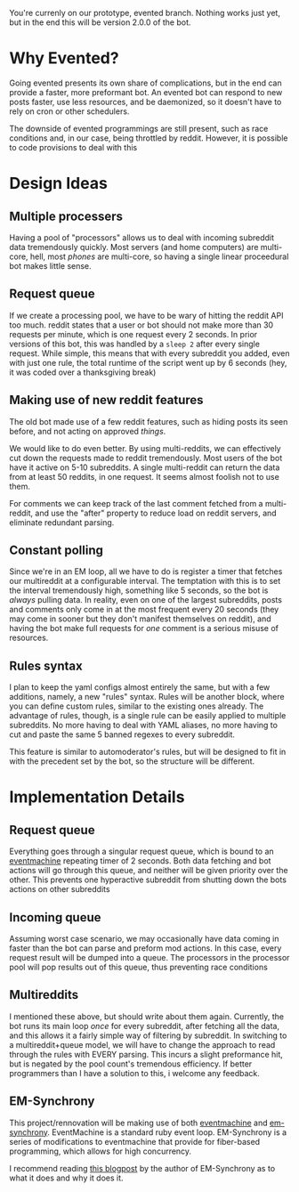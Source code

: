 You're currenly on our prototype, evented branch. Nothing works just yet, but in the end this will be version 2.0.0 of the bot.

# Why Evented?
Going evented presents its own share of complications, but in the end can provide a faster, more preformant bot. An evented bot can respond to new posts faster, use less resources, and be daemonized, so it doesn't have to rely on cron or other schedulers.

The downside of evented programmings are still present, such as race conditions and, in our case, being throttled by reddit. However, it is possible to code provisions to deal with this

# Design Ideas

## Multiple processers
Having a pool of "processors" allows us to deal with incoming subreddit data tremendously quickly. Most servers (and home computers) are multi-core, hell, most *phones* are multi-core, so having a single linear proceedural bot makes little sense.

## Request queue
If we create a processing pool, we have to be wary of hitting the reddit API too much. reddit states that a user or bot should not make more than 30 requests per minute, which is one request every 2 seconds. In prior versions of this bot, this was handled by a `sleep 2` after every single request. While simple, this means that with every subreddit you added, even with just one rule, the total runtime of the script went up by 6 seconds (hey, it was coded over a thanksgiving break)

## Making use of new reddit features
The old bot made use of a few reddit features, such as hiding posts its seen before, and not acting on approved *things*.

We would like to do even better. By using multi-reddits, we can effectively cut down the requests made to reddit tremendously. Most users of the bot have it active on 5-10 subreddits. A single multi-reddit can return the data from at least 50 reddits, in one request. It seems almost foolish not to use them.

For comments we can keep track of the last comment fetched from a multi-reddit, and use the "after" property to reduce load on reddit servers, and eliminate redundant parsing.

## Constant polling
Since we're in an EM loop, all we have to do is register a timer that fetches our multireddit at a configurable interval. The temptation with this is to set the interval tremendously high, something like 5 seconds, so the bot is *always* pulling data. In reality, even on one of the largest subreddits, posts and comments only come in at the most frequent every 20 seconds (they may come in sooner but they don't manifest themselves on reddit), and having the bot make full requests for *one* comment is a serious misuse of resources.

## Rules syntax
I plan to keep the yaml configs almost entirely the same, but with a few additions, namely, a new "rules" syntax. Rules will be another block, where you can define custom rules, similar to the existing ones already. The advantage of rules, though, is a single rule can be easily applied to multiple subreddits. No more having to deal with YAML aliases, no more having to cut and paste the same 5 banned regexes to every subreddit.

This feature is similar to automoderator's rules, but will be designed to fit in with the precedent set by the bot, so the structure will be different.

# Implementation Details

## Request queue
Everything goes through a singular request queue, which is bound to an [eventmachine][em] repeating timer of 2 seconds. Both data fetching and bot actions will go through this queue, and neither will be given priority over the other. This prevents one hyperactive subreddit from shutting down the bots actions on other subreddits

## Incoming queue
Assuming worst case scenario, we may occasionally have data coming in faster than the bot can parse and preform mod actions. In this case, every request result will be dumped into a queue. The processors in the processor pool will pop results out of this queue, thus preventing race conditions

## Multireddits
I mentioned these above, but should write about them again. Currently, the bot runs its main loop *once* for every subreddit, after fetching all the data, and this allows it a fairly simple way of filtering by subreddit. In switching to a multireddit+queue model, we will have to change the approach to read through the rules with EVERY parsing. This incurs a slight preformance hit, but is negated by the pool count's tremendous efficiency. If better programmers than I have a solution to this, i welcome any feedback.

## EM-Synchrony
This project/rennovation will be making use of both [eventmachine][em] and [em-synchrony][em-s]. EventMachine is a standard ruby event loop. EM-Synchrony is a series of modifications to eventmachine that provide for fiber-based programming, which allows for high concurrency.

I recommend reading [this blogpost](http://www.igvita.com/2010/03/22/untangling-evented-code-with-ruby-fibers/) by the author of EM-Synchrony as to what it does and why it does it.

[em]: https://github.com/eventmachine/eventmachine
[em-s]: https://github.com/igrigorik/em-synchrony
